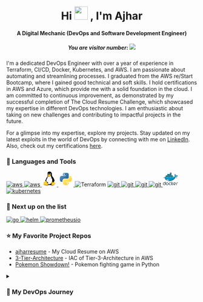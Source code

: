 <div align="center">
<h1 align="center">Hi <img src="https://gist.githubusercontent.com/arunprakashpj/48aa20057048b46c6f9ba9d114a8b76f/raw/69a9d496f651091a509ea8d9913c4aef5c419afb/Hi.gif" width="35px" height="35px" style="max-width:100%;"> , I'm Ajhar</h1>
<h4 align="center">A Digital Mechanic (DevOps and Software Development Engineer)</h4>
<h5 align="center"> You are visitor number: <img src="https://profile-counter.glitch.me/Hussainajhar8/count.svg" height="20px"> </h5>
</div>

I'm a dedicated DevOps Engineer with over a year of experience in Terraform, CI/CD, Docker, Kubernetes, and AWS. I am passionate about automating and streamlining processes. I graduated from the AWS re/Start Bootcamp, where I gained good technical and soft skills. I hold certifications in AWS and Azure, which provide me with a solid foundation in the cloud. I am committed to continuous improvement, as demonstrated by my successful completion of The Cloud Resume Challenge, which showcased my expertise in different DevOps technologies. I am enthusiastic about taking on new challenges and contributing to impactful projects in the future.

For a glimpse into my expertise, explore my projects. Stay updated on my latest exploits in the world of DevOps by connecting with me on [LinkedIn][linkedin]. Also, check out my certifications [here](https://www.credly.com/users/ajhar-hussain).

<h3 align="left"> 🧰 Languages and Tools </h3>
<p align="left"> <a href="https://aws.amazon.com" target="_blank" rel="noreferrer"> <img src="https://upload.wikimedia.org/wikipedia/commons/9/93/Amazon_Web_Services_Logo.svg" alt="aws" width="40" height="40"/> </a> <a href="https://portal.azure.com/#home" target="_blank" rel="noreferrer"> <img src="https://upload.wikimedia.org/wikipedia/commons/f/fa/Microsoft_Azure.svg" alt="aws" width="40" height="40"/> </a> <a href="https://www.linux.org/" target="_blank" rel="noreferrer"> <img src="https://raw.githubusercontent.com/devicons/devicon/master/icons/linux/linux-original.svg" alt="linux" width="40" height="40"/> </a> <a href="https://www.python.org" target="_blank" rel="noreferrer"> <img src="https://raw.githubusercontent.com/devicons/devicon/master/icons/python/python-original.svg" alt="python" width="40" height="40"/> </a> </a href="https://www.terraform.io/" target="_blank" rel="noreferrer">  <img src="https://opensenselabs.com/sites/default/files/inline-images/terraform.png" alt="Terraform" width="40" height="40" > </a> <a href="https://www.ansible.com/" target="_blank" rel="noreferrer"> <img src="https://upload.wikimedia.org/wikipedia/commons/2/24/Ansible_logo.svg" alt="git" width="40" height="40"/> </a> <a href="https://www.jenkins.io/" target="_blank" rel="noreferrer"> <img src="https://upload.wikimedia.org/wikipedia/commons/e/e9/Jenkins_logo.svg" alt="git" width="30" height="40"/> </a> <a href="https://github.com/" target="_blank" rel="noreferrer"> <img src="https://www.svgrepo.com/show/306098/githubactions.svg" alt="git" width="40" height="40"/> </a> <a href="https://about.gitlab.com/" target="_blank" rel="noreferrer"> <img src="https://www.vectorlogo.zone/logos/gitlab/gitlab-icon.svg" alt="git" width="40" height="40"/> </a> <a href="https://www.docker.com/" target="_blank" rel="noreferrer"> <img src="https://raw.githubusercontent.com/devicons/devicon/master/icons/docker/docker-original-wordmark.svg" alt="docker" width="40" height="40"/> </a> <a href="https://kubernetes.io" target="_blank" rel="noreferrer"> <img src="https://www.vectorlogo.zone/logos/kubernetes/kubernetes-icon.svg" alt="kubernetes" width="40" height="40"/> </a> </p>

<h3 align="left"> 📃 Next up on the list </h3>
<p align="left"> </a> <a href="https://golang.org" target="_blank" rel="noreferrer"> <img src="https://www.vectorlogo.zone/logos/golang/golang-icon.svg" alt="go" width="40" height="40"/> </a> <a href="https://helm.sh/" target="_blank" rel="noreferrer"> <img src="https://www.vectorlogo.zone/logos/helmsh/helmsh-icon.svg" alt="helm" width="40" height="40"/> </a> </a> <a href="https://prometheus.io/" target="_blank" rel="noreferrer"> <img src="https://www.vectorlogo.zone/logos/prometheusio/prometheusio-icon.svg" alt="prometheusio" width="40" height="40"/> </a></p>

### ⭐️ My Favorite Project Repos
* <a href="https://github.com/Hussainajhar8/my-aws-cloud-resume">ajharresume</a> - My Cloud Resume on AWS
* <a href="https://github.com/Hussainajhar8/3-Tier-Architecture">3-Tier-Architecture</a> - IAC of Tier-3-Architecture in AWS
* <a href="https://github.com/Hussainajhar8/pokemon_showdown">Pokemon Showdown!</a> - Pokemon fighting game in Python

 <details>
 <summary><h3>🗻 My DevOps Journey</h3></summary>
   My journey into DevOps has been driven by a genuine fascination with cloud technology and a relentless pursuit of automation. It all began after a productive first year of my mechanical engineering studies at Queen Mary University, where I encountered the AWS re/Start program, an opportunity that would profoundly shape my career trajectory.

Enrolling in the program opened my eyes to the vast landscape of cloud computing and its transformative potential. From Linux and Python to networking, databases, security, and CI/CD pipelines, I immersed myself in a comprehensive curriculum that laid a solid foundation for my journey ahead.

Inspired by the possibilities unleashed by the cloud, I made the pivotal decision to pivot away from traditional academia and focus my efforts on becoming a DevOps Engineer. Since then, I've committed myself to continuous learning and skills development, leveraging every opportunity to deepen my expertise and refine my craft.

One particularly enlightening project was the creation of a serverless reminder app using AWS tools and the development of a sophisticated 3-tier system on AWS with Terraform. These hands-on experiences not only honed my technical abilities but also instilled in me a deep appreciation for the principles of automation and infrastructure as code.

The Cloud Resume Challenge served as a poignant reminder of the importance of efficiency and scalability in modern IT environments. As I endeavoured to deploy my portfolio website on AWS, I encountered familiar hurdles—tedious manual tasks that stifled productivity. Determined to overcome these obstacles, I embraced the ethos of DevOps, implementing CI/CD pipelines and Terraform to automate the deployment process. The result was a streamlined workflow that allowed for seamless updates and freed up valuable time for innovation.

Looking ahead, my aspirations in the DevOps field are twofold. Professionally, I aim to become a respected leader within my tech community, sharing insights and fostering a culture of collaboration and growth. Additionally, I'm committed to pursuing industry-recognized certifications, such as Kubernetes Administrator, to further enhance my skill set and stay abreast of emerging trends.

Beyond the realm of technology, I find fulfilment in pursuits such as martial arts and exploring the wonders of the natural world through documentaries and travelling. My thirst for knowledge knows no bounds, whether it's mastering a new language like Arabic or acquiring practical skills like car maintenance.

As I continue on my DevOps journey, I remain steadfast in my dedication to personal and professional growth, embracing each challenge as an opportunity to learn and evolve. With a spirit of curiosity and a commitment to excellence, I look forward to the adventures that lie ahead.

 [linkedin]: https://www.linkedin.com/in/hussainajhar8
